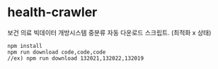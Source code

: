 # health-crawler

보건 의료 빅데이터 개방시스템 중분류 자동 다운로드 스크립트.
(최적화 x 상태)

```
npm install
npm run download code,code,code
//ex) npm run download 132021,132022,132019
```
